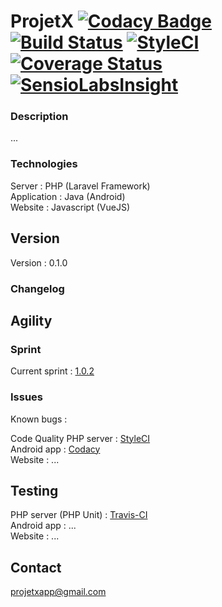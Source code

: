 ProjetX [![Codacy Badge](https://api.codacy.com/project/badge/Grade/464039e29eb04025aa5495982e0f0165)](https://www.codacy.com/app/paul.bouquet/ProjetX?utm_source=github.com&utm_medium=referral&utm_content=Herklos/ProjetX&utm_campaign=badger) [![Build Status](https://travis-ci.org/Herklos/ProjetX.png)](https://travis-ci.org/Herklos/ProjetX) [![StyleCI](https://styleci.io/repos/96699711/shield?branch=master)](https://styleci.io/repos/96699711) [![Coverage Status](https://coveralls.io/repos/github/Herklos/ProjetX/badge.svg?branch=master)](https://coveralls.io/github/Herklos/ProjetX?branch=master) [![SensioLabsInsight](https://insight.sensiolabs.com/projects/7fb64c6d-d71e-4e1c-a289-3aaaa565d219/mini.png)](https://insight.sensiolabs.com/projects/7fb64c6d-d71e-4e1c-a289-3aaaa565d219)
============================
### Description
... <br>

### Technologies
Server : PHP (Laravel Framework)<br>
Application : Java (Android)<br>
Website : Javascript (VueJS)<br>

Version
------------
Version : 0.1.0

### Changelog

Agility
------------

### Sprint
Current sprint  : [1.0.2](https://zube.io/herklos/projectx/w/workspace-1/sprintboard?where%5Bsprint_id%5D=17485)<br>


### Issues
Known bugs  :<br>

Code Quality
PHP server : [StyleCI](https://styleci.io/repos/96699711)<br>
Android app : [Codacy](https://www.codacy.com/app/paul.bouquet/ProjetX)<br>
Website : ... <br>

Testing
------------
PHP server (PHP Unit) : [Travis-CI](https://travis-ci.org/Herklos/ProjetX) <br>
Android app : ... <br>
Website : ...

Contact
------------
projetxapp@gmail.com
